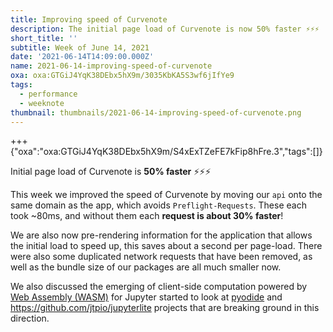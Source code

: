 ```yaml
---
title: Improving speed of Curvenote
description: The initial page load of Curvenote is now 50% faster ⚡⚡⚡
short_title: ''
subtitle: Week of June 14, 2021
date: '2021-06-14T14:09:00.000Z'
name: 2021-06-14-improving-speed-of-curvenote
oxa: oxa:GTGiJ4YqK38DEbx5hX9m/3035KbKA5S3wf6jIfYe9
tags:
  - performance
  - weeknote
thumbnail: thumbnails/2021-06-14-improving-speed-of-curvenote.png
---
```


+++ {"oxa":"oxa:GTGiJ4YqK38DEbx5hX9m/S4xExTZeFE7kFip8hFre.3","tags":[]}

Initial page load of Curvenote is **50% faster** ⚡⚡⚡

This week we improved the speed of Curvenote by moving our `api` onto the same domain as the app, which avoids `Preflight-Requests`. These each took \~80ms, and without them each **request is about 30% faster**!

We are also now pre-rendering information for the application that allows the initial load to speed up, this saves about a second per page-load. There were also some duplicated network requests that have been removed, as well as the bundle size of our packages are all much smaller now.

We also discussed the emerging of client-side computation powered by [Web Assembly (WASM)](https://webassembly.org/) for Jupyter started to look at [pyodide](https://github.com/pyodide/pyodide) and <https://github.com/jtpio/jupyterlite> projects that are breaking ground in this direction.
